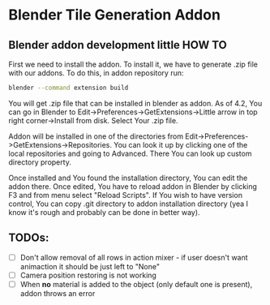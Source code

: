 # Blender Tile Generation Addon

## Blender addon development little HOW TO

First we need to install the addon. To install it, we have to generate .zip file with our addons. To do this, in addon repository run:

```bash
blender --command extension build
```

You will get .zip file that can be installed in blender as addon. As of 4.2, You can go in Blender to Edit->Preferences->GetExtensions->Little arrow in top right corner->Install from disk. Select Your .zip file.

Addon will be installed in one of the directories from Edit->Preferences->GetExtensions->Repositories. You can look it up by clicking one of the local repositories and going to Advanced. There You can look up custom directory property.

Once installed and You found the installation directory, You can edit the addon there. Once edited, You have to reload addon in Blender by clicking F3 and from menu select "Reload Scripts". If You wish to have version control, You can copy .git directory to addon installation directory (yea I know it's rough and probably can be done in better way).


## TODOs:

 - [ ] Don't allow removal of all rows in action mixer - if user doesn't want animaction it should be just left to "None"
 - [ ] Camera position restoring is not working
 - [ ] When **no** material is added to the object (only default one is present), addon throws an error
